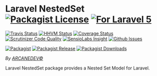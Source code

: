 # Laravel NestedSet [![Packagist License][badge_license]](LICENSE.md) [![For Laravel 5][badge_laravel]](https://github.com/ARCANEDEV/LaravelNestedSet#laravel-nestedset)

[![Travis Status][badge_build]](https://travis-ci.org/ARCANEDEV/LaravelNestedSet)
[![HHVM Status][badge_hhvm]](http://hhvm.h4cc.de/package/arcanedev/laravel-nestedset)
[![Coverage Status][badge_coverage]](https://scrutinizer-ci.com/g/ARCANEDEV/LaravelNestedSet/?branch=master)
[![Scrutinizer Code Quality][badge_quality]](https://scrutinizer-ci.com/g/ARCANEDEV/LaravelNestedSet/?branch=master)
[![SensioLabs Insight][badge_insight]](https://insight.sensiolabs.com/projects/f2ada581-6177-4033-97b9-f9ddc4273390)
[![Github Issues][badge_issues]](https://github.com/ARCANEDEV/LaravelNestedSet/issues)

[![Packagist][badge_package]](https://packagist.org/packages/arcanedev/laravel-nestedset)
[![Packagist Release][badge_release]](https://packagist.org/packages/arcanedev/laravel-nestedset)
[![Packagist Downloads][badge_downloads]](https://packagist.org/packages/arcanedev/laravel-nestedset)

[badge_license]:   http://img.shields.io/packagist/l/arcanedev/laravel-nestedset.svg?style=flat-square
[badge_laravel]:   https://img.shields.io/badge/For-Laravel%205.*-orange.svg?style=flat-square

[badge_build]:     http://img.shields.io/travis/ARCANEDEV/LaravelNestedSet.svg?style=flat-square
[badge_hhvm]:      https://img.shields.io/hhvm/arcanedev/laravel-nestedset.svg?style=flat-square
[badge_coverage]:  https://img.shields.io/scrutinizer/coverage/g/ARCANEDEV/LaravelNestedSet.svg?style=flat-square
[badge_quality]:   https://img.shields.io/scrutinizer/g/ARCANEDEV/LaravelNestedSet.svg?style=flat-square
[badge_insight]:   https://img.shields.io/sensiolabs/i/f2ada581-6177-4033-97b9-f9ddc4273390.svg?style=flat-square
[badge_issues]:    https://img.shields.io/github/issues/ARCANEDEV/LaravelNestedSet.svg?style=flat-square

[badge_package]:   https://img.shields.io/badge/package-arcanedev/laravel-nestedset-blue.svg?style=flat-square
[badge_release]:   https://img.shields.io/packagist/v/arcanedev/laravel-nestedset.svg?style=flat-square
[badge_downloads]: https://img.shields.io/packagist/dt/arcanedev/laravel-nestedset.svg?style=flat-square

*By [ARCANEDEV&copy;](http://www.arcanedev.net/)*

Laravel NestedSet package provides a Nested Set Model for Laravel.
